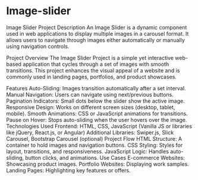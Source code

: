 # Image-slider

Image Slider Project Description
An Image Slider is a dynamic component used in web applications to display multiple images in a carousel format. It allows users to navigate through images either automatically or manually using navigation controls.

Project Overview
The Image Slider Project is a simple yet interactive web-based application that cycles through a set of images with smooth transitions. This project enhances the visual appeal of a website and is commonly used in landing pages, portfolios, and product showcases.

Features
Auto-Sliding: Images transition automatically after a set interval.
Manual Navigation: Users can navigate using next/previous buttons.
Pagination Indicators: Small dots below the slider show the active image.
Responsive Design: Works on different screen sizes (desktop, tablet, mobile).
Smooth Animations: CSS or JavaScript animations for transitions.
Pause on Hover: Stops auto-sliding when the user hovers over the image.
Technologies Used
Frontend: HTML, CSS, JavaScript (Vanilla JS or libraries like jQuery, React.js, or Angular)
Additional Libraries: Swiper.js, Slick Carousel, Bootstrap Carousel (optional)
Project Flow
HTML Structure: A container to hold images and navigation buttons.
CSS Styling: Styles for layout, transitions, and responsiveness.
JavaScript Logic: Handles auto-sliding, button clicks, and animations.
Use Cases
E-commerce Websites: Showcasing product images.
Portfolio Websites: Displaying work samples.
Landing Pages: Highlighting key features or offers.
